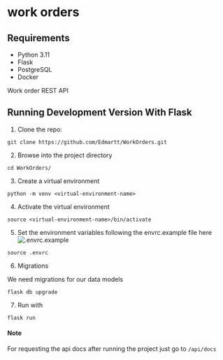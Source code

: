 # work orders

## Requirements

- Python 3.11
- Flask
- PostgreSQL
- Docker


Work order REST API


## Running Development Version With Flask

1. Clone the repo:

```
git clone https://github.com/Edmartt/WorkOrders.git
```

2. Browse into the project directory

```
cd WorkOrders/
```

3. Create a virtual environment

```
python -m venv <virtual-environment-name>
```

4. Activate the virtual environment

```
source <virtual-environment-name>/bin/activate
```

5. Set the environment variables following the envrc.example file here ![.envrc.example](https://github.com/Edmartt/WorkOrders/blob/dev/.envrc.example)

```
source .envrc
```

6. Migrations

We need migrations for our data models

```
flask db upgrade
```

7. Run with

```
flask run
```

#### Note

For requesting the api docs after running the project just go to `/api/docs`
